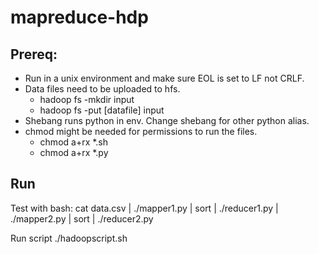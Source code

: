 # mapreduce-hdp

## Prereq:

- Run in a unix environment and make sure EOL is set to LF not CRLF.
- Data files need to be uploaded to hfs.
    - hadoop fs -mkdir input
    - hadoop fs -put [datafile] input
- Shebang runs python in env. Change shebang for other python alias.
- chmod might be needed for permissions to run the files.
    - chmod a+rx *.sh 
    - chmod a+rx *.py


## Run

Test with bash:
cat data.csv | ./mapper1.py | sort | ./reducer1.py | ./mapper2.py | sort | ./reducer2.py 

Run script
./hadoopscript.sh